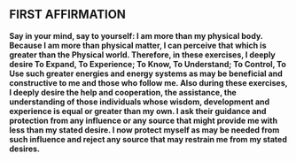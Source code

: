 ## FIRST AFFIRMATION

**Say in your mind, say to yourself: I am more than my physical body. 
Because I am more than physical matter, I can perceive that which is greater than the Physical world. 
Therefore, in these exercises, I deeply desire To Expand, To Experience; To Know, To Understand; 
To Control, To Use such greater energies and energy systems as may be beneficial and constructive to me 
and those who follow me. Also during these exercises, I deeply desire the help and cooperation, 
the assistance, the understanding of those individuals whose wisdom, development and experience is equal 
or greater than my own. I ask their guidance and protection from any influence or any source that might 
provide me with less than my stated desire. I now protect myself as may be needed from such influence 
and reject any source that may restrain me from my stated desires.**
